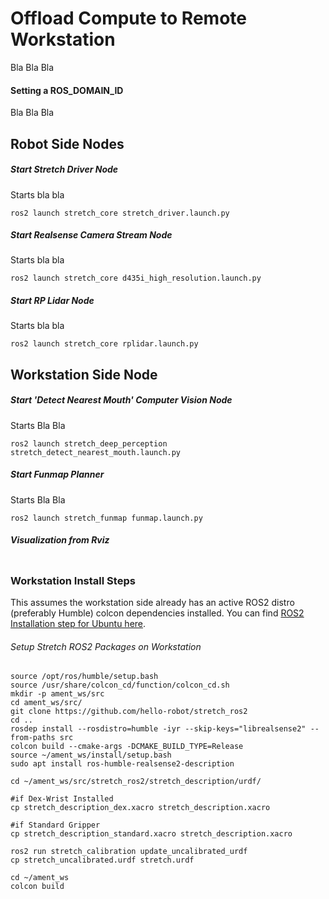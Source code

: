 # Offload Compute to Remote Workstation
Bla Bla Bla  

#### Setting a ROS_DOMAIN_ID

Bla Bla Bla

## Robot Side Nodes

##### Start Stretch Driver Node
Starts bla bla
```
ros2 launch stretch_core stretch_driver.launch.py
```

##### Start Realsense Camera Stream Node
Starts bla bla
```
ros2 launch stretch_core d435i_high_resolution.launch.py
```

##### Start RP Lidar Node
Starts bla bla
```
ros2 launch stretch_core rplidar.launch.py
```


## Workstation Side Node

##### Start 'Detect Nearest Mouth' Computer Vision Node
Starts Bla Bla
```
ros2 launch stretch_deep_perception stretch_detect_nearest_mouth.launch.py
```

##### Start Funmap Planner
Starts Bla Bla
```
ros2 launch stretch_funmap funmap.launch.py
```

##### Visualization from Rviz
```
```

### Workstation Install Steps

This assumes the workstation side already has an active ROS2 distro (preferably Humble) colcon dependencies installed.
You can find [ROS2 Installation step for Ubuntu here](https://docs.ros.org/en/humble/Installation/Alternatives/Ubuntu-Install-Binary.html#).

###### Setup Stretch ROS2 Packages on Workstation

```
source /opt/ros/humble/setup.bash
source /usr/share/colcon_cd/function/colcon_cd.sh
mkdir -p ament_ws/src
cd ament_ws/src/
git clone https://github.com/hello-robot/stretch_ros2
cd ..
rosdep install --rosdistro=humble -iyr --skip-keys="librealsense2" --from-paths src
colcon build --cmake-args -DCMAKE_BUILD_TYPE=Release
source ~/ament_ws/install/setup.bash
sudo apt install ros-humble-realsense2-description
```

```
cd ~/ament_ws/src/stretch_ros2/stretch_description/urdf/

#if Dex-Wrist Installed
cp stretch_description_dex.xacro stretch_description.xacro

#if Standard Gripper
cp stretch_description_standard.xacro stretch_description.xacro

ros2 run stretch_calibration update_uncalibrated_urdf
cp stretch_uncalibrated.urdf stretch.urdf

cd ~/ament_ws
colcon build
```







